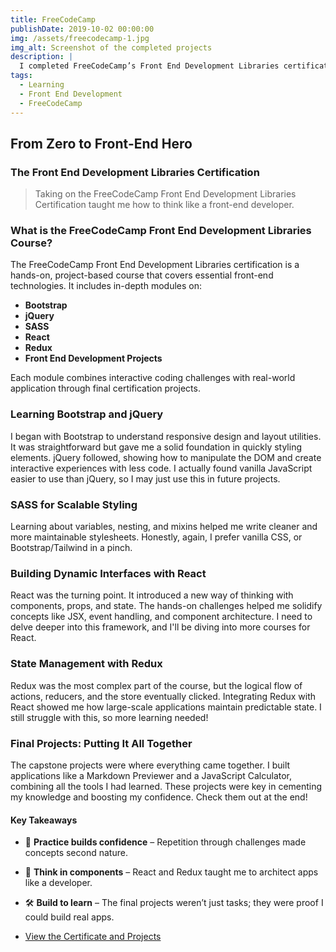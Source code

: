 ```yaml
---
title: FreeCodeCamp
publishDate: 2019-10-02 00:00:00
img: /assets/freecodecamp-1.jpg
img_alt: Screenshot of the completed projects
description: |
  I completed FreeCodeCamp’s Front End Development Libraries certification. This post breaks down what I learned and how I built real projects using tools like React and Redux.
tags:
  - Learning
  - Front End Development
  - FreeCodeCamp
---
```


## From Zero to Front-End Hero

### The Front End Development Libraries Certification

> Taking on the FreeCodeCamp Front End Development Libraries Certification taught me how to think like a front-end developer.

### What is the FreeCodeCamp Front End Development Libraries Course?

The FreeCodeCamp Front End Development Libraries certification is a hands-on, project-based course that covers essential front-end technologies. It includes in-depth modules on:

- **Bootstrap**  
- **jQuery**  
- **SASS**  
- **React**  
- **Redux**  
- **Front End Development Projects**

Each module combines interactive coding challenges with real-world application through final certification projects.

### Learning Bootstrap and jQuery

I began with Bootstrap to understand responsive design and layout utilities. It was straightforward but gave me a solid foundation in quickly styling elements. jQuery followed, showing how to manipulate the DOM and create interactive experiences with less code. I actually found vanilla JavaScript easier to use than jQuery, so I may just use this in future projects.

### SASS for Scalable Styling

Learning about variables, nesting, and mixins helped me write cleaner and more maintainable stylesheets. Honestly, again, I prefer vanilla CSS, or Bootstrap/Tailwind in a pinch. 

### Building Dynamic Interfaces with React

React was the turning point. It introduced a new way of thinking with components, props, and state. The hands-on challenges helped me solidify concepts like JSX, event handling, and component architecture. I need to delve deeper into this framework, and I'll be diving into more courses for React.

### State Management with Redux

Redux was the most complex part of the course, but the logical flow of actions, reducers, and the store eventually clicked. Integrating Redux with React showed me how large-scale applications maintain predictable state. I still struggle with this, so more learning needed!

### Final Projects: Putting It All Together

The capstone projects were where everything came together. I built applications like a Markdown Previewer and a JavaScript Calculator, combining all the tools I had learned. These projects were key in cementing my knowledge and boosting my confidence. Check them out at the end!

#### Key Takeaways

- 🎯 **Practice builds confidence** – Repetition through challenges made concepts second nature.
- 🧠 **Think in components** – React and Redux taught me to architect apps like a developer.
- 🛠️ **Build to learn** – The final projects weren’t just tasks; they were proof I could build real apps.

- <a href="https://www.freecodecamp.org/certification/fcc0a939f37-a63d-4dc4-b22e-79caa6a6cd08/front-end-development-libraries" target="_blank" rel="nofollow">View the Certificate and Projects</a>
